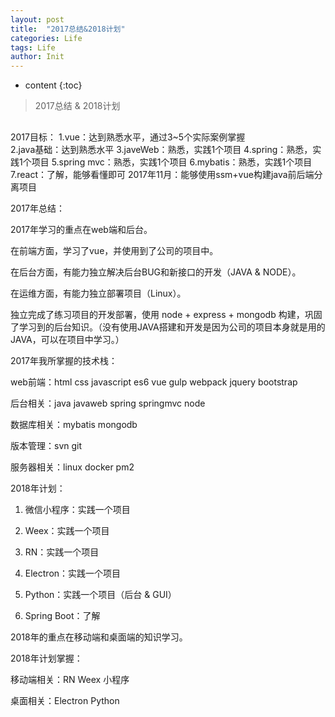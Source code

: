 ```yaml
---
layout: post
title:  "2017总结&2018计划"
categories: Life
tags: Life
author: Init
---
```


* content
{:toc}

> 2017总结 & 2018计划





## 

2017目标：
1.vue：达到熟悉水平，通过3~5个实际案例掌握  
2.java基础：达到熟悉水平 
3.javeWeb：熟悉，实践1个项目 
4.spring：熟悉，实践1个项目 
5.spring mvc：熟悉，实践1个项目 
6.mybatis：熟悉，实践1个项目 
7.react：了解，能够看懂即可 
2017年11月：能够使用ssm+vue构建java前后端分离项目


2017年总结：

2017年学习的重点在web端和后台。

在前端方面，学习了vue，并使用到了公司的项目中。

在后台方面，有能力独立解决后台BUG和新接口的开发（JAVA & NODE）。

在运维方面，有能力独立部署项目（Linux）。

独立完成了练习项目的开发部署，使用 node + express + mongodb 构建，巩固了学习到的后台知识。（没有使用JAVA搭建和开发是因为公司的项目本身就是用的JAVA，可以在项目中学习。）

2017年我所掌握的技术栈：

web前端：html css javascript es6 vue gulp webpack jquery bootstrap

后台相关：java javaweb spring springmvc node

数据库相关：mybatis mongodb

版本管理：svn git

服务器相关：linux docker pm2

2018年计划：

1. 微信小程序：实践一个项目

2. Weex：实践一个项目

3. RN：实践一个项目

4. Electron：实践一个项目

5. Python：实践一个项目（后台 & GUI）

6. Spring Boot：了解

2018年的重点在移动端和桌面端的知识学习。

2018年计划掌握：

移动端相关：RN Weex 小程序

桌面相关：Electron Python